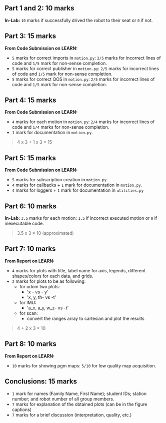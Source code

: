 ## Part 1 and 2: 10 marks
**In-Lab:**
```10``` marks if successfully drived the robot to their seat or ```0``` if not.

## Part 3: 15 marks
 **From Code Submission on LEARN:**
- ```5``` marks for correct imports in ```motion.py```: ```2/5``` marks for incorrect lines of code and ```1/5``` mark for non-sense completion.
- ```5``` marks for correct publisher in ```motion.py```: ```2/5``` marks for incorrect lines of code and ```1/5``` mark for non-sense completion.
- ```5``` marks for correct QOS in ```motion.py```: ```2/5``` marks for incorrect lines of code and ```1/5``` mark for non-sense completion.

## Part 4: 15 marks
**From Code Submission on LEARN:**
- ```4``` marks for each motion in ```motion.py```: ```2/4``` marks for incorrect lines of code and ```1/4``` marks for non-sense completion.
- ```1``` mark for documentation in ```motion.py```.

> 4 x 3 + 1 x 3 = 15

## Part 5: 15 marks
 **From Code Submission on LEARN:**
- ```5``` marks for subscription creation in ```motion.py```. 
- ```4``` marks for callbacks + ```1``` mark for documentation in ```motion.py```.
- ```4``` marks for loggers + ```1``` mark for documentation in ```utilities.py``` 

## Part 6: 10 marks
**In-Lab:**
```3.5``` marks for each motion: ```1.5``` if incorrect executed motion or ```0``` if inexecutable code.
> 3.5 x 3 = 10 (approximated)

## Part 7: 10 marks
 **From Report on LEARN:**
- ```4``` marks for plots with title, label name for axis, legends, different shapes/colors for each data, and grids.
- ```2``` marks for plots to be as following:
    - for odom two plots:
        - 'x - vs - y' 
        - 'x, y, th- vs -t'
    - for IMU:
        - 'a_x, a_y, w_z- vs -t'
    - for scan:
        - convert the ranges array to cartesian and plot the results



> 4 + 2 x 3 = 10 

## Part 8: 10 marks
**From Report on LEARN:**
- ```10``` marks for showing pgm maps: ```5/10``` for low quality map acquisition.
  
## Conclusions: 15 marks
- ```1``` mark for names (Family Name, First Name); student IDs; station number; and robot number of all group members. 
- ```7``` marks for explanation of the obtained plots (can be in the figure captions)
- ```7``` marks for a brief discussion (interpretation, quality, etc.)
